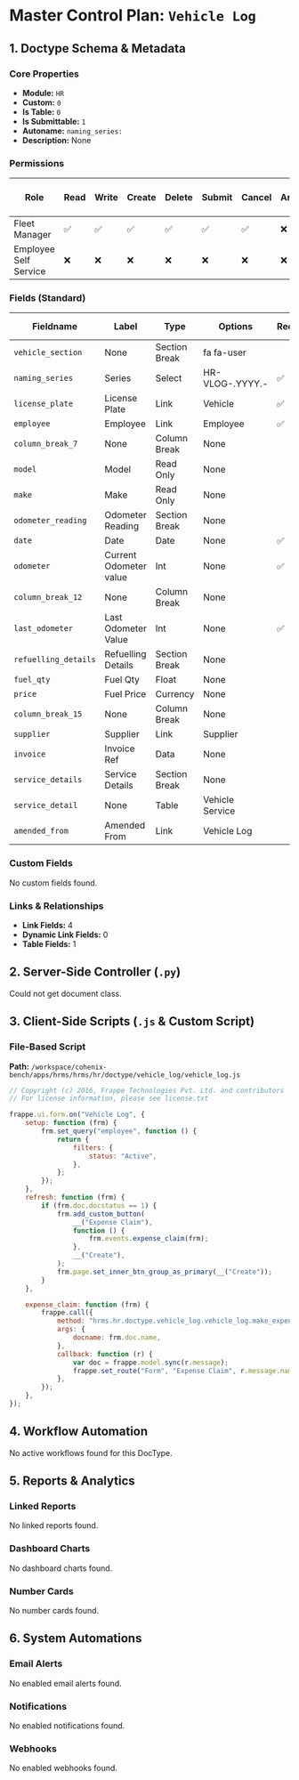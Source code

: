 # Master Control Plan: `Vehicle Log`

## 1. Doctype Schema & Metadata

### Core Properties
- **Module:** `HR`
- **Custom:** `0`
- **Is Table:** `0`
- **Is Submittable:** `1`
- **Autoname:** `naming_series:`
- **Description:** None

### Permissions
| Role | Read | Write | Create | Delete | Submit | Cancel | Amend | Report | Import | Export | Print | Email | Share | Set User Perms |
|---|---|---|---|---|---|---|---|---|---|---|---|---|---|---|
| Fleet Manager | ✅ | ✅ | ✅ | ✅ | ✅ | ✅ | ❌ | ✅ | ❌ | ✅ | ✅ | ✅ | ✅ | ❌ |
| Employee Self Service | ❌ | ❌ | ❌ | ❌ | ❌ | ❌ | ❌ | ❌ | ❌ | ✅ | ❌ | ❌ | ❌ | ❌ |


### Fields (Standard)
| Fieldname | Label | Type | Options | Required | Hidden | Read Only | Default | Description |
|---|---|---|---|---|---|---|---|---|
| `vehicle_section` | None | Section Break | fa fa-user |  |  |  | None | None |
| `naming_series` | Series | Select | HR-VLOG-.YYYY.- | ✅ |  |  | None | None |
| `license_plate` | License Plate | Link | Vehicle | ✅ |  |  | None | None |
| `employee` | Employee | Link | Employee | ✅ |  |  | None | None |
| `column_break_7` | None | Column Break | None |  |  |  | None | None |
| `model` | Model | Read Only | None |  |  |  | None | None |
| `make` | Make | Read Only | None |  |  |  | None | None |
| `odometer_reading` | Odometer Reading | Section Break | None |  |  |  | None | None |
| `date` | Date | Date | None | ✅ |  |  | None | None |
| `odometer` | Current Odometer value  | Int | None | ✅ |  |  | None | None |
| `column_break_12` | None | Column Break | None |  |  |  | None | None |
| `last_odometer` | Last Odometer Value  | Int | None | ✅ |  | ✅ | None | None |
| `refuelling_details` | Refuelling Details | Section Break | None |  |  |  | None | None |
| `fuel_qty` | Fuel Qty | Float | None |  |  |  | None | None |
| `price` | Fuel Price | Currency | None |  |  |  | None | None |
| `column_break_15` | None | Column Break | None |  |  |  | None | None |
| `supplier` | Supplier | Link | Supplier |  |  |  | None | None |
| `invoice` | Invoice Ref | Data | None |  |  |  | None | None |
| `service_details` | Service Details | Section Break | None |  |  |  | None | None |
| `service_detail` | None | Table | Vehicle Service |  |  |  | None | None |
| `amended_from` | Amended From | Link | Vehicle Log |  |  | ✅ | None | None |


### Custom Fields
No custom fields found.


### Links & Relationships
- **Link Fields:** 4
- **Dynamic Link Fields:** 0
- **Table Fields:** 1

## 2. Server-Side Controller (`.py`)
Could not get document class.


## 3. Client-Side Scripts (`.js` & Custom Script)
### File-Based Script
**Path:** `/workspace/cohenix-bench/apps/hrms/hrms/hr/doctype/vehicle_log/vehicle_log.js`
```javascript
// Copyright (c) 2016, Frappe Technologies Pvt. Ltd. and contributors
// For license information, please see license.txt

frappe.ui.form.on("Vehicle Log", {
	setup: function (frm) {
		frm.set_query("employee", function () {
			return {
				filters: {
					status: "Active",
				},
			};
		});
	},
	refresh: function (frm) {
		if (frm.doc.docstatus == 1) {
			frm.add_custom_button(
				__("Expense Claim"),
				function () {
					frm.events.expense_claim(frm);
				},
				__("Create"),
			);
			frm.page.set_inner_btn_group_as_primary(__("Create"));
		}
	},

	expense_claim: function (frm) {
		frappe.call({
			method: "hrms.hr.doctype.vehicle_log.vehicle_log.make_expense_claim",
			args: {
				docname: frm.doc.name,
			},
			callback: function (r) {
				var doc = frappe.model.sync(r.message);
				frappe.set_route("Form", "Expense Claim", r.message.name);
			},
		});
	},
});

```




## 4. Workflow Automation
No active workflows found for this DocType.


## 5. Reports & Analytics
### Linked Reports
No linked reports found.


### Dashboard Charts
No dashboard charts found.


### Number Cards
No number cards found.


## 6. System Automations
### Email Alerts
No enabled email alerts found.


### Notifications
No enabled notifications found.


### Webhooks
No enabled webhooks found.
